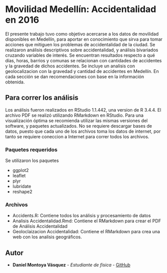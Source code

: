 # Movilidad Medellín: Accidentalidad en 2016

El presente trabajo tuvo como objetivo acercarse a los datos de movilidad disponibles en Medellín, para aportar en conocimiento que sirva para tomar acciones que mitiguen los problemas de accidentalidad de la ciudad. Se realizaron análisis descriptivos sobre accidentalidad, y análisis bivariados cruzando variables de interés. Se encuentran resultados respecto a qué días, horas, barrios y comunas se relacionan con cantidades de accidentes y la gravedad de dichos accidentes. Se incluye un analisis con geolocalizacion con la gravedad y cantidad de accidentes en Medellín. En cada sección se dan recomendaciones con base en la información obtenida.

## Para correr los análisis

Los análisis fueron realizados en RStudio 1.1.442, una version de R 3.4.4. El archivo PDF se realizó utilizando RMarkdown en RStudio. Para una visualización óptima se recomienda utilizar las mismas versiones del software, y paquetes actualizados. No se requiere descargar bases de datos, puesto que cada uno de los archivos toma los datos de internet, por tanto se requiere coneccion a Internet para correr todos los archivos.

### Paquetes requeridos

Se utilizaron los paquetes
- ggplot2
- leaflet
- plyr
- lubridate
- reshape2

### Archivos
- Accidents.R: Contiene todos los análisis y procesamiento de datos
- Analisis Accidentalidad.Rmd: Contiene el RMarkdown para crear el PDF de Análisis Accidentalidad
- Geoloclaizacion Accidentalidad: Contiene el RMarkdown para crea una web con los analisis geográficos.

## Autor

* **Daniel Montoya Vásquez** - *Estudiante de física* - [GitHub](https://github.com/danielm322)

